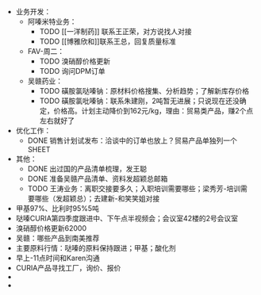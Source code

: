 - 业务开发：
	- 阿嗪米特业务：
		- TODO [[一洋制药]] 联系王正荣，对方说找人对接
		- TODO [[博雅欣和]]联系王总，回复质量标准
	- FAV-周二：
		- TODO 溴硝醇价格更新
		- TODO 询问DPM订单
	- 吴赣药业：
		- TODO 磺胺氯哒嗪钠：原材料价格搜集、分析趋势；了解新库存价格
		- TODO 磺胺氯吡嗪钠：联系朱建刚，2吨暂无进展；只说现在还没确定，价格高。计划主动降价到162元/kg，理由：贸易类产品，赚2个点左右就好了
- 优化工作：
	- DONE 销售计划试发布：洽谈中的订单也放上？贸易产品单独列一个SHEET
- 其他：
	- DONE 出过国的产品清单梳理，发王聪
	- DONE 准备吴赣产品清单、资料发超颖总邮箱
	- TODO 王涛业务：离职交接要多久；入职培训需要哪些；梁秀芳-培训需要哪些（发超颖总）；去建新-和笑笑姐对接
- 甲基97%、比利时95%5吨
- 哒嗪CURIA第四季度跟进中、下午点半视频会；会议室42楼的2号会议室
- 溴硝醇价格更新62000
- 吴赣：哪些产品到南美推荐
- 主要原料行情：哒嗪的原料保持跟进；甲基；酸化剂
- 早上-11点时间和Karen沟通
- CURIA产品寻找工厂，询价、报价
-
-